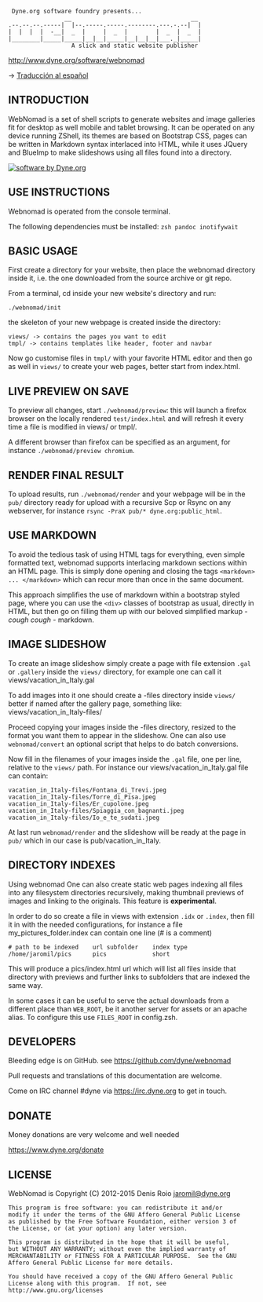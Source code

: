      Dyne.org software foundry presents...
                    __                                  __ 
    .--.--.--.-----|  |--.-----.-----.--------.---.-.--|  |
    |  |  |  |  -__|  _  |     |  _  |        |  _  |  _  |
    |________|_____|_____|__|__|_____|__|__|__|___._|_____|
                      A slick and static website publisher

http://www.dyne.org/software/webnomad

-> [Traducción al español](README-es.md)

## INTRODUCTION

WebNomad is a set of shell scripts to generate websites and image
galleries fit for desktop as well mobile and tablet browsing. It can
be operated on any device running ZShell, its themes are based on
Bootstrap CSS, pages can be written in Markdown syntax interlaced into
HTML, while it uses JQuery and BlueImp to make slideshows using all
files found into a directory.

[![software by Dyne.org](https://www.dyne.org/wp-content/uploads/2015/12/software_by_dyne.png)](http://www.dyne.org)

## USE INSTRUCTIONS 

Webnomad is operated from the console terminal.

The following dependencies must be installed: `zsh pandoc inotifywait`

## BASIC USAGE

First create a directory for your website, then place the webnomad
directory inside it, i.e. the one downloaded from the source archive
or git repo.

From a terminal, cd inside your new website's directory and run:

    ./webnomad/init 

the skeleton of your new webpage is created inside the directory:

    views/ -> contains the pages you want to edit
    tmpl/ -> contains templates like header, footer and navbar

Now go customise files in `tmpl/` with your favorite HTML editor and
then go as well in `views/` to create your web pages, better start from
index.html.

## LIVE PREVIEW ON SAVE

To preview all changes, start `./webnomad/preview`: this will launch a
firefox browser on the locally rendered `test/index.html` and will
refresh it every time a file is modified in views/ or tmpl/.

A different browser than firefox can be specified as an argument, for
instance `./webnomad/preview chromium`.

## RENDER FINAL RESULT

To upload results, run `./webnomad/render` and your webpage will be in
the `pub/` directory ready for upload with a recursive Scp or Rsync
on any webserver, for instance `rsync -PraX pub/* dyne.org:public_html`.

## USE MARKDOWN

To avoid the tedious task of using HTML tags for everything, even
simple formatted text, webnomad supports interlacing markdown sections
within an HTML page. This is simply done opening and closing the tags
`<markdown> ... </markdown>` which can recur more than once in the
same document.

This approach simplifies the use of markdown within a bootstrap styled
page, where you can use the `<div>` classes of bootstrap as usual,
directly in HTML, but then go on filling them up with our beloved
simplified markup - *cough* *cough* - markdown.

## IMAGE SLIDESHOW

To create an image slideshow simply create a page with file extension
`.gal` or `.gallery` inside the `views/` directory, for example one
can call it views/vacation_in_Italy.gal

To add images into it one should create a -files directory inside
`views/` better if named after the gallery page, something like:
views/vacation_in_Italy-files/

Proceed copying your images inside the -files directory, resized to
the format you want them to appear in the slideshow. One can also use
`webnomad/convert` an optional script that helps to do batch
conversions.

Now fill in the filenames of your images inside the `.gal` file, one
per line, relative to the `views/` path. For instance our
views/vacation_in_Italy.gal file can contain:

    vacation_in_Italy-files/Fontana_di_Trevi.jpeg
    vacation_in_Italy-files/Torre_di_Pisa.jpeg
    vacation_in_Italy-files/Er_cupolone.jpeg
    vacation_in_Italy-files/Spiaggia_con_bagnanti.jpeg
    vacation_in_Italy-files/Io_e_te_sudati.jpeg

At last run `webnomad/render` and the slideshow will be ready at the
page in `pub/` which in our case is pub/vacation_in_Italy.

## DIRECTORY INDEXES

Using webnomad One can also create static web pages indexing all files
into any filesystem directories recursively, making thumbnail previews
of images and linking to the originals. This feature is **experimental**.

In order to do so create a file in views with extension `.idx` or
`.index`, then fill it in with the needed configurations, for instance a
file my_pictures_folder.index can contain one line (# is a comment)

    # path to be indexed    url subfolder    index type
    /home/jaromil/pics      pics             short

This will produce a pics/index.html url which will list
all files inside that directory with previews and further links to
subfolders that are indexed the same way.

In some cases it can be useful to serve the actual downloads from a
different place than `WEB_ROOT`, be it another server for assets or an
apache alias. To configure this use `FILES_ROOT` in config.zsh.

## DEVELOPERS

Bleeding edge is on GitHub. see https://github.com/dyne/webnomad

Pull requests and translations of this documentation are welcome.

Come on IRC channel #dyne via https://irc.dyne.org to get in touch.

## DONATE

Money donations are very welcome and well needed

https://www.dyne.org/donate

## LICENSE

WebNomad is Copyright (C) 2012-2015 Denis Roio <jaromil@dyne.org>

    This program is free software: you can redistribute it and/or
    modify it under the terms of the GNU Affero General Public License
    as published by the Free Software Foundation, either version 3 of
    the License, or (at your option) any later version.

    This program is distributed in the hope that it will be useful,
    but WITHOUT ANY WARRANTY; without even the implied warranty of
    MERCHANTABILITY or FITNESS FOR A PARTICULAR PURPOSE.  See the GNU
    Affero General Public License for more details.

    You should have received a copy of the GNU Affero General Public
    License along with this program.  If not, see
    http://www.gnu.org/licenses
